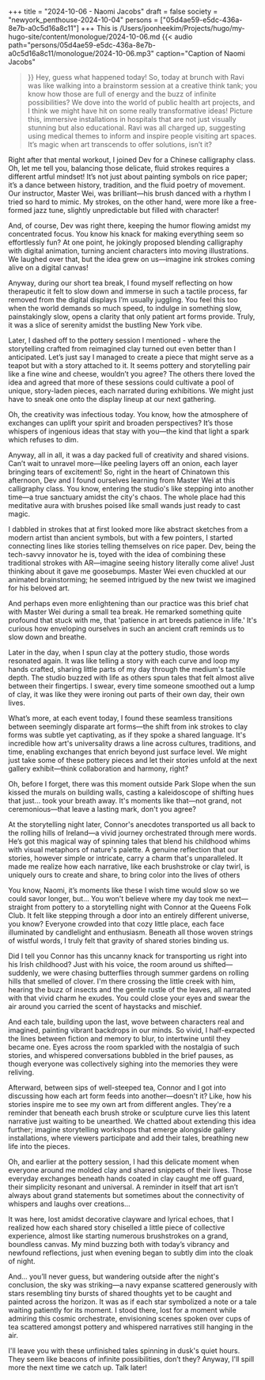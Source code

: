 +++
title = "2024-10-06 - Naomi Jacobs"
draft = false
society = "newyork_penthouse-2024-10-04"
persons = ["05d4ae59-e5dc-436a-8e7b-a0c5d16a8c11"]
+++
This is /Users/joonheekim/Projects/hugo/my-hugo-site/content/monologue/2024-10-06.md
{{< audio
    path="persons/05d4ae59-e5dc-436a-8e7b-a0c5d16a8c11/monologue/2024-10-06.mp3" 
    caption="Caption of Naomi Jacobs"
>}}
Hey, guess what happened today!
So, today at brunch with Ravi was like walking into a brainstorm session at a creative think tank; you know how those are full of energy and the buzz of infinite possibilities? We dove into the world of public health art projects, and I think we might have hit on some really transformative ideas! Picture this, immersive installations in hospitals that are not just visually stunning but also educational. Ravi was all charged up, suggesting using medical themes to inform and inspire people visiting art spaces. It’s magic when art transcends to offer solutions, isn’t it?

Right after that mental workout, I joined Dev for a Chinese calligraphy class. Oh, let me tell you, balancing those delicate, fluid strokes requires a different artful mindset! It’s not just about painting symbols on rice paper; it’s a dance between history, tradition, and the fluid poetry of movement. Our instructor, Master Wei, was brilliant—his brush danced with a rhythm I tried so hard to mimic. My strokes, on the other hand, were more like a free-formed jazz tune, slightly unpredictable but filled with character!

And, of course, Dev was right there, keeping the humor flowing amidst my concentrated focus. You know his knack for making everything seem so effortlessly fun? At one point, he jokingly proposed blending calligraphy with digital animation, turning ancient characters into moving illustrations. We laughed over that, but the idea grew on us—imagine ink strokes coming alive on a digital canvas!

Anyway, during our short tea break, I found myself reflecting on how therapeutic it felt to slow down and immerse in such a tactile process, far removed from the digital displays I’m usually juggling. You feel this too when the world demands so much speed, to indulge in something slow, painstakingly slow, opens a clarity that only patient art forms provide. Truly, it was a slice of serenity amidst the bustling New York vibe.

Later, I dashed off to the pottery session I mentioned - where the storytelling crafted from reimagined clay turned out even better than I anticipated. Let’s just say I managed to create a piece that might serve as a teapot but with a story attached to it. It seems pottery and storytelling pair like a fine wine and cheese, wouldn’t you agree? The others there loved the idea and agreed that more of these sessions could cultivate a pool of unique, story-laden pieces, each narrated during exhibitions. We might just have to sneak one onto the display lineup at our next gathering.

Oh, the creativity was infectious today. You know, how the atmosphere of exchanges can uplift your spirit and broaden perspectives? It’s those whispers of ingenious ideas that stay with you—the kind that light a spark which refuses to dim.

Anyway, all in all, it was a day packed full of creativity and shared visions. Can’t wait to unravel more—like peeling layers off an onion, each layer bringing tears of excitement!
So, right in the heart of Chinatown this afternoon, Dev and I found ourselves learning from Master Wei at this calligraphy class. You know, entering the studio's like stepping into another time—a true sanctuary amidst the city's chaos. The whole place had this meditative aura with brushes poised like small wands just ready to cast magic. 

I dabbled in strokes that at first looked more like abstract sketches from a modern artist than ancient symbols, but with a few pointers, I started connecting lines like stories telling themselves on rice paper. Dev, being the tech-savvy innovator he is, toyed with the idea of combining these traditional strokes with AR—imagine seeing history literally come alive! Just thinking about it gave me goosebumps. Master Wei even chuckled at our animated brainstorming; he seemed intrigued by the new twist we imagined for his beloved art.

And perhaps even more enlightening than our practice was this brief chat with Master Wei during a small tea break. He remarked something quite profound that stuck with me, that 'patience in art breeds patience in life.' It's curious how enveloping ourselves in such an ancient craft reminds us to slow down and breathe. 

Later in the day, when I spun clay at the pottery studio, those words resonated again. It was like telling a story with each curve and loop my hands crafted, sharing little parts of my day through the medium's tactile depth. The studio buzzed with life as others spun tales that felt almost alive between their fingertips. I swear, every time someone smoothed out a lump of clay, it was like they were ironing out parts of their own day, their own lives.

What’s more, at each event today, I found these seamless transitions between seemingly disparate art forms—the shift from ink strokes to clay forms was subtle yet captivating, as if they spoke a shared language. It's incredible how art's universality draws a line across cultures, traditions, and time, enabling exchanges that enrich beyond just surface level. We might just take some of these pottery pieces and let their stories unfold at the next gallery exhibit—think collaboration and harmony, right?

Oh, before I forget, there was this moment outside Park Slope when the sun kissed the murals on building walls, casting a kaleidoscope of shifting hues that just... took your breath away. It's moments like that—not grand, not ceremonious—that leave a lasting mark, don't you agree?

At the storytelling night later, Connor's anecdotes transported us all back to the rolling hills of Ireland—a vivid journey orchestrated through mere words. He’s got this magical way of spinning tales that blend his childhood whims with visual metaphors of nature's palette. A genuine reflection that our stories, however simple or intricate, carry a charm that's unparalleled. It made me realize how each narrative, like each brushstroke or clay twirl, is uniquely ours to create and share, to bring color into the lives of others 

You know, Naomi, it’s moments like these I wish time would slow so we could savor longer, but...
You won't believe where my day took me next—straight from pottery to a storytelling night with Connor at the Queens Folk Club. It felt like stepping through a door into an entirely different universe, you know? Everyone crowded into that cozy little place, each face illuminated by candlelight and enthusiasm. Beneath all those woven strings of wistful words, I truly felt that gravity of shared stories binding us.

Did I tell you Connor has this uncanny knack for transporting us right into his Irish childhood? Just with his voice, the room around us shifted—suddenly, we were chasing butterflies through summer gardens on rolling hills that smelled of clover. I'm there crossing the little creek with him, hearing the buzz of insects and the gentle rustle of the leaves, all narrated with that vivid charm he exudes. You could close your eyes and swear the air around you carried the scent of haystacks and mischief.

And each tale, building upon the last, wove between characters real and imagined, painting vibrant backdrops in our minds. So vivid, I half-expected the lines between fiction and memory to blur, to intertwine until they became one. Eyes across the room sparkled with the nostalgia of such stories, and whispered conversations bubbled in the brief pauses, as though everyone was collectively sighing into the memories they were reliving. 

Afterward, between sips of well-steeped tea, Connor and I got into discussing how each art form feeds into another—doesn't it? Like, how his stories inspire me to see my own art from different angles. They're a reminder that beneath each brush stroke or sculpture curve lies this latent narrative just waiting to be unearthed. We chatted about extending this idea further; imagine storytelling workshops that emerge alongside gallery installations, where viewers participate and add their tales, breathing new life into the pieces.

Oh, and earlier at the pottery session, I had this delicate moment when everyone around me molded clay and shared snippets of their lives. Those everyday exchanges beneath hands coated in clay caught me off guard, their simplicity resonant and universal. A reminder in itself that art isn’t always about grand statements but sometimes about the connectivity of whispers and laughs over creations...

It was here, lost amidst decorative clayware and lyrical echoes, that I realized how each shared story chiselled a little piece of collective experience, almost like starting numerous brushstrokes on a grand, boundless canvas. My mind buzzing both with today’s vibrancy and newfound reflections, just when evening began to subtly dim into the cloak of night.

And... you’ll never guess, but wandering outside after the night's conclusion, the sky was striking—a navy expanse scattered generously with stars resembling tiny bursts of shared thoughts yet to be caught and painted across the horizon. It was as if each star symbolized a note or a tale waiting patiently for its moment. I stood there, lost for a moment while admiring this cosmic orchestrate, envisioning scenes spoken over cups of tea scattered amongst pottery and whispered narratives still hanging in the air.

I'll leave you with these unfinished tales spinning in dusk's quiet hours. They seem like beacons of infinite possibilities, don’t they?
Anyway, I'll spill more the next time we catch up. Talk later!
